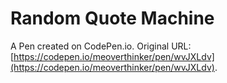 # Random Quote Machine

A Pen created on CodePen.io. Original URL: [https://codepen.io/meoverthinker/pen/wvJXLdv](https://codepen.io/meoverthinker/pen/wvJXLdv).


